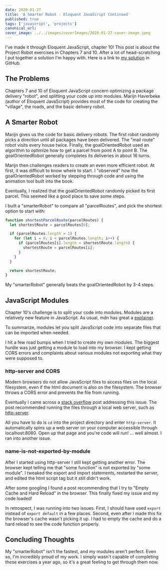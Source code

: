 ```yaml
---
date: 2020-01-27
title: 'A Smarter Robot - Eloquent JavaScript Continued'
published: true
tags: ['javascript', 'projects']
canonical_url:
cover_image: ../../images/coverImages/2020-01-27-cover-image.jpeg
---
```


I've made it through Eloquent JavaScript, chapter 10! This post is about the Project Robot exercises in Chapters 7 and 10. After a lot of head-scratching I put together a solution I'm happy with. Here is a link to [my solution](https://github.com/edezekiel/eloquent-robot-modules) in GitHub.

## The Problems

Chapters 7 and 10 of Eloquent JavaScript concern optimizing a package delivery "robot", and splitting your code up into modules. Marijn Haverbeke (author of Eloquent JavaScript) provides most of the code for creating the "village", the roads, and the basic delivery robot.

## A Smarter Robot

Marijn gives us the code for basic delivery robots. The first robot randomly picks a direction until all packages have been delivered. The "mail route" robot visits every house twice. Finally, the goalOrientedRobot used an algorithm to optimize how to get a parcel from point A to point B. The goalOrientedRobot generally completes its deliveries in about 16 turns.

Marijn then challenges readers to create an even more efficient robot. At first, it was difficult to know where to start. I "observed" how the goalOrientedRobot worked by stepping through code and using the animation tool built into the book.

Eventually, I realized that the goalOrientedRobot randomly picked its first parcel. This seemed like a good place to save some steps.

I built a "smarterRobot" to compare all "parcelRoutes", and pick the shortest option to start with:

```javascript
function shortestParcelRoute(parcelRoutes) {
  let shortestRoute = parcelRoutes[0];

  if (parcelRoutes.length > 1) {
    for (let i = 0; i < parcelRoutes.length; i++) {
      if (parcelRoutes[i].length < shortestRoute.length) {
        shortestRoute = parcelRoutes[i];
      }
    }
  }

  return shortestRoute;
}
```

My "smarterRobot" generally beats the goalOrientedRobot by 3-4 steps.

## JavaScript Modules

Chapter 10's challenge is to split your code into modules. Modules are a relatively new feature in JavaScript. As usual, mdn has great a [explainer](https://developer.mozilla.org/en-US/docs/Web/JavaScript/Guide/Modules).

To summarize, modules let you split JavaScript code into separate files that can be imported when needed.

I hit a few road bumps when I tried to create my own modules. The biggest hurdle was just getting a module to load into my browser. I kept getting CORS errors and complaints about various modules not exporting what they were supposed to.

### http-server and CORS

Modern browsers do not allow JavaScript files to access files on the local filesystem, even if the html document is also on the filesystem. The browser throws a CORS error and prevents the file from running.

Eventually I came across a [stack overflow](https://stackoverflow.com/questions/50197495/javascript-modules-and-cors) post addressing this issue. The post recommended running the files through a local web server, such as [http-server](https://www.npmjs.com/package/http-server).

All you have to do is <code>cd</code> into the project directory and enter <code>http-server</code>. It automatically spins up a web server on your computer accessible through localhost:8080. Open up that page and you're code will run! ... well almost. I ran into another issue.

### name-is-not-exported-by-module

After I started using http-server I still kept getting another error. The browser kept telling me that "some function" is not exported by "some module". I tweaked the export and import statements, restarted the server, and edited the html script tag but it still didn't work.

After some googling I found a post recommending that I try to "Empty Cache and Hard Reload" in the browser. This finally fixed my issue and my code loaded!

In retrospect, I was running into two issues. First, I should have used <code>export</code> instead of <code>export default</code> in a few places. Second, even after I made this fix the browser's cache wasn't picking it up. I had to empty the cache and do a hard reload to see the code function properly.

## Concluding Thoughts

My "smarterRobot" isn't the fastest, and my modules aren't perfect. Even so, I'm incredibly proud of my work. I simply wasn't capable of completing these exercises a year ago, so it's a great feeling to get through them now.
